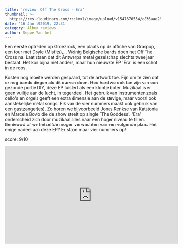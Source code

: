 ```yaml
---
title: 'review: Off The Cross - Era'
thumbnail: >-
  https://res.cloudinary.com/rockxxl/image/upload/v1547670554/c836aae287442880999bcbfaa5cc5135d27c28a6.jpg
date: '16 Jan 192019, 22:31'
category: Album reviews
author: Seppe Van Ael
---
```

Een eerste optreden op Groezrock, een plaats op de affiche van Graspop, een tour met Doyle (Misfits),... Weinig Belgische bands doen het Off The Cross na. Laat staan dat dit Antwerps metal gezelschap slechts twee jaar bestaat. Het kon bijna niet anders, maar hun nieuwste EP 'Era' is een schot in de roos.

Kosten nog moeite werden gespaard, tot de artwork toe. Fijn om te zien dat er nog bands dingen als dit durven doen. Hoe hard we ook fan zijn van een gezonde portie DIY, deze EP luistert als een klontje boter. Muzikaal is er geen vuiltje aan de lucht, in tegendeel. Het gebruik van instrumenten zoals cello's en orgels geeft een extra dimensie aan de stevige, maar vooral ook aanstekelijke metal songs. Elk van de vier nummers maakt ook gebruik van een gastzanger(es). Zo horen we bijvoorbeeld Jonas Renkse van Katatonia en Marcela Bovio die de show steelt op single `The Goddess'. 'Era' onderscheid zich door muzikaal alles naar een hoger niveau te tillen. Benieuwd of we hetzelfde mogen verwachten van een volgende plaat. Het enige nadeel aan deze EP? Er staan maar vier nummers op!

score: 9/10

<iframe width="560" height="315" src="https://www.youtube.com/embed/HfIK2QN4-8I" frameborder="0" allow="accelerometer; autoplay; encrypted-media; gyroscope; picture-in-picture" allowfullscreen></iframe>
